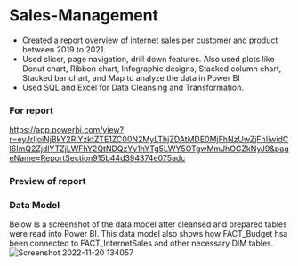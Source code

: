 # Sales-Management
* Created a report overview of internet sales per customer and product between 2019 to 2021. <br />
* Used slicer, page navigation, drill down features. Also used plots like Donut chart, Ribbon chart, Infographic designs, Stacked column chart, Stacked bar chart, and Map to analyze the data in Power BI <br />
* Used SQL and Excel for Data Cleansing and Transformation. <br />

### For report <br />
https://app.powerbi.com/view?r=eyJrIjoiNjBkY2RlYzktZTE1ZC00N2MyLThjZDAtMDE0MjFhNzUwZjFhIiwidCI6ImQ2ZjdlYTZjLWFhY2QtNDQzYy1hYTg5LWY5OTgwMmJhOGZkNyJ9&pageName=ReportSection915b44d394374e075adc

### Preview of report 


### Data Model 
Below is a screenshot of the data model after cleansed and prepared tables were read into Power BI.
This data model also shows how FACT_Budget hsa been connected to FACT_InternetSales and other necessary DIM tables.
![Screenshot 2022-11-20 134057](https://user-images.githubusercontent.com/106729604/202900907-23980f24-8456-4d94-a7c5-ac16024392c4.png)



